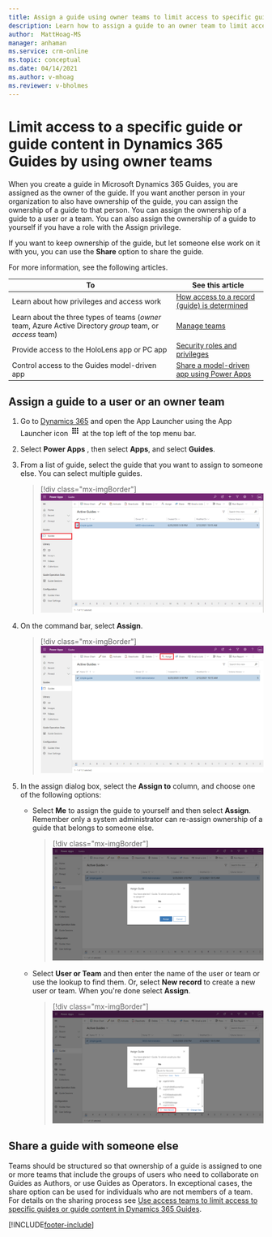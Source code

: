 ```yaml
---
title: Assign a guide using owner teams to limit access to specific guides or guide content in Dynamics 365 Guides
description: Learn how to assign a guide to an owner team to limit access to specific guides or guide content in Dynamics 365 Guides.
author:  MattHoag-MS
manager: anhaman
ms.service: crm-online
ms.topic: conceptual
ms.date: 04/14/2021
ms.author: v-mhoag
ms.reviewer: v-bholmes
---
```

<!-- This article is a copy of the article below with the term "record" updated to "guide".   A better solution will have to be found to "customize" core power apps support documents to address the specific D365 Guides user experience.  
https://docs.microsoft.com/powerapps/user/assign-or-share-records -->

# Limit access to a specific guide or guide content in Dynamics 365 Guides by using owner teams

When you create a guide in Microsoft Dynamics 365 Guides, you are assigned as the owner of the guide. If you want another person in your organization to also have ownership of the guide, you can assign the ownership of a guide to that person. You can assign the ownership of a guide to a user or a team. You can also assign the ownership of a guide to yourself if you have a role with the Assign privilege.

If you want to keep ownership of the guide, but let someone else work on it with you, you can use the **Share** option to share the guide.

For more information, see the following articles.

|To|See this article|
|---------------------------------------|-----------------------------------------------------|
|Learn about how privileges and access work| [How access to a record (guide) is determined](https://docs.microsoft.com/power-platform/admin/how-record-access-determined)|
|Learn about the three types of teams (*owner* team, Azure Active Directory *group* team, or *access* team)|[Manage teams](https://docs.microsoft.com/power-platform/admin/manage-teams)|
|Provide access to the HoloLens app or PC app|[Security roles and privileges](https://docs.microsoft.com/power-platform/admin/security-roles-privileges#team-members-privilege-inheritance)|
|Control access to the Guides model-driven app| [Share a model-driven app using Power Apps](https://docs.microsoft.com/powerapps/maker/model-driven-apps/share-model-driven-app)|

## Assign a guide to a user or an owner team

1. Go to [Dynamics 365](https://home.dynamics.com/)  and open the App Launcher using the App Launcher icon  ![app launcher icon](media/app-launcher-icon.png) at the top left of the top menu bar.
1. Select **Power Apps** , then select **Apps**, and select **Guides**.  
1. From a list of guide, select the guide that you want to assign to someone else. You can select multiple guides.

   > [!div class="mx-imgBorder"]
   > ![Select the guide that you want to reassign](media/admin-access-assign-01.png "Select the guide that you want to reassign")

1. On the command bar, select **Assign**.

   > [!div class="mx-imgBorder"]
   > ![Select assign a guide](media/admin-access-assign-02.png "Select assign a guide")

1. In the assign dialog box, select the **Assign to** column, and choose one of the following options:
    - Select **Me** to assign the guide to yourself and then select **Assign**. Remember only a system administrator can re-assign ownership of a guide that belongs to someone else.
      > [!div class="mx-imgBorder"]
      > ![Select Me to assign the guide to yourself](media/admin-access-assign-03.png "Select Me to assign the guide to yourself")
    - Select **User or Team** and then enter the name of the user or team or use the lookup to find them. Or, select **New record** to create a new user or team. When you're done select **Assign**.

      > [!div class="mx-imgBorder"]
      > ![Use the lookup to reassign a guide](media/admin-access-assign-04.png "Use the lookup to reassign a guide")

## Share a guide with someone else

 Teams should be structured so that ownership of a guide is assigned to one or more teams that include the groups of users who need to collaborate on Guides as Authors, or use Guides as Operators. In exceptional cases, the share option can be used for individuals who are not members of a team.  For details on the sharing process see [Use access teams to limit access to specific guides or guide content in Dynamics 365 Guides](https://docs.microsoft.com/dynamics365/mixed-reality/guides/admin-access-teams).

[!INCLUDE[footer-include](../includes/footer-banner.md)]
